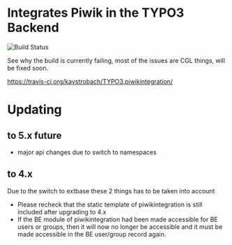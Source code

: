 # Integrates Piwik in the TYPO3 Backend

![Build Status](https://travis-ci.org/kaystrobach/TYPO3.piwikintegration.svg)

See why the build is currently failing, most of the issues are CGL things, will be fixed soon.

https://travis-ci.org/kaystrobach/TYPO3.piwikintegration/

# Updating

## to 5.x future

* major api changes due to switch to namespaces

## to 4.x

Due to the switch to extbase these 2 things has to be taken into account

* Please recheck that the static template of piwikintegration is still included after upgrading to 4.x
* If the BE module of piwikintegration had been made accessible for BE users or groups, then it will now no longer be accessible and it must be made accessible in the BE user/group record again. 
